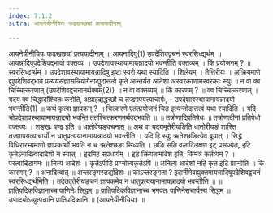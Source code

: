 ```yaml
---
index: 7.1.2
sutra: आयनेयीनीयियः फढखच्छघां प्रत्ययादीनाम्

---
```

 आयनेयीनीयियः फढखछघां प्रत्ययादीनाम् ॥ आयनादिषु(1) उपदेशिवद्वचनं स्वरसिध्द्यर्थम् ॥ आयन्नादिषूपदेशिवद्भावो वक्तव्यः । उपदेशावस्थायामायन्नादयो भवन्तीति वक्तव्यम् । किं प्रयोजनम् ? ॥ स्वरसिध्द्यर्थम् । उपदेशावस्थायामायन्नादिषु इष्टः स्वरो यथा स्यादिति । शिलेयम् । तैत्तिरीयः । अक्रियमाणे ह्युपदेशिवद्भावे प्रत्ययसंज्ञासन्नियोगेनाद्युदात्तत्वे कृते आन्तर्यत आदेशा अस्वरकाणामस्वरकाः स्युः ॥ न वा क्व चिच्चित्करणात् (उपदेशिवद्वचनानर्थक्यम्(2)) ॥ न वा वक्तव्यम् ॥ किं कारणम् ? ॥ क्व चिच्चित्करणात् । यदयं क्व चिद्धादींश्चितः करोति, अग्राहद्यद्धच्छौ च तज्ज्ञापयत्याचार्यः,  -  उपदेशावस्थायामायन्नादयो भवन्तीति(1) ॥ कथं कृत्वा ज्ञापकम् ? ॥ चित्करणे एतत्प्रयोजनं चित इत्यन्तोदात्तत्वं यथा स्यादिति । यदि चोपदेशावस्थायामायन्नादयो भवन्ति ततश्चित्करणमर्थवद्भवति ॥ ॥ तत्रोणादिप्रतिषेधः ॥ तत्रोणादीनां प्रतिषेधो वक्तव्यः । शङ्खः षण्ढ इति ॥ धातोर्वेयङ्वचनात् ॥ अथ वा यदयमृतेरीयङिति धातोरीयङं शास्ति तज्ज्ञापयत्याचार्यो न धातुप्रत्ययानामायन्नादयो भवन्तीति । यदि हि स्युः ऋतेश्छङित्येव ब्रूयात् । सिद्धे विधिरारभ्यमाणो ज्ञापकार्थो भवति न च ऋतेश्छङा सिध्यति । छङि सति वलादिलक्षण इट् प्रसज्येत, इटि कृतेऽनादित्वादादेशो न स्यात् । इदमिह संप्रधार्यम् । इट क्रियतामादेश इति; किमत्र कर्तव्यम् ? । परत्वादिडागमः ॥ नित्य आदेशः । कृतेऽपीटि प्राप्नोत्यकृतेऽपि ॥ अनित्य आदेशो नहि कृत इटि प्राप्नोति ॥ किं कारणम् ? ॥ अनादित्वात् ॥ अन्तरङ्गस्तर्द्यादेशः ॥ काऽन्तरङ्गता ? इदानीमेवह्युक्तमायन्नादिषूपदेशिवद्वचनं स्वरसिध्द्यर्थमिति । तदेतदृतेरीयङचनं ज्ञापकमेव न धातुप्रत्ययानामायन्नादयो भवन्तीति ॥ ॥ प्रातिपदिकविज्ञानाच्च पाणिनेः सिद्धम् ॥ प्रातिपदिकविज्ञानाच्च भगवतः पाणिनेराचार्यस्य सिद्धम् ॥ उणादयोऽव्युत्पन्नानि प्रातिपदिकानि ॥ (आयनेयीनीयियः) ॥ 